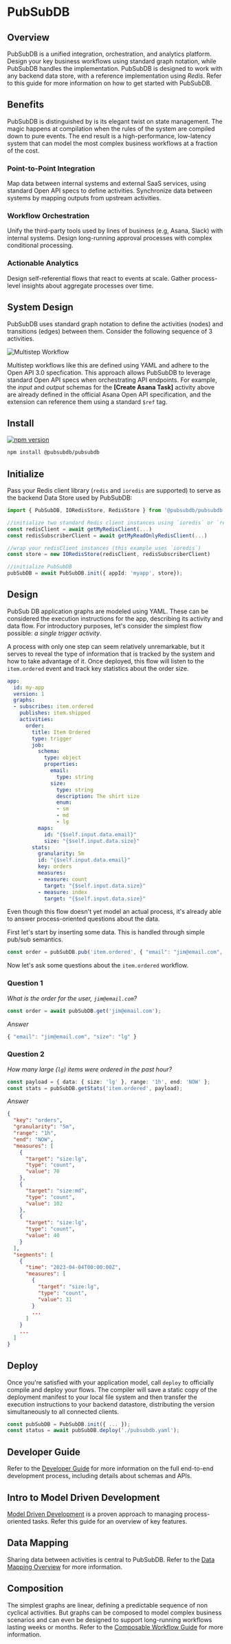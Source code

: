 # PubSubDB
## Overview
PubSubDB is a unified integration, orchestration, and analytics platform. Design your key business workflows using standard graph notation, while PubSubDB handles the implementation. PubSubDB is designed to work with any backend data store, with a reference implementation using *Redis*. Refer to this guide for more information on how to get started with PubSubDB.

## Benefits
PubSubDB is distinguished by is its elegant twist on state management. The magic happens at compilation when the rules of the system are compiled down to pure events. The end result is a high-performance, low-latency system that can model the most complex business workflows at a fraction of the cost.

### Point-to-Point Integration
Map data between internal systems and external SaaS services, using standard Open API specs to define activities. Synchronize data between systems by mapping outputs from upstream activities.

### Workflow Orchestration
Unify the third-party tools used by lines of business (e.g, Asana, Slack) with internal systems. Design long-running approval processes with complex conditional processing.

### Actionable Analytics
Design self-referential flows that react to events at scale. Gather process-level insights about aggregate processes over time.

## System Design
PubSubDB uses standard graph notation to define the activities (nodes) and transitions (edges) between them. Consider the following sequence of 3 activities.

![Multistep Workflow](./docs/img/workflow.png)

Multistep workflows like this are defined using YAML and adhere to the Open API 3.0 specfication. This approach allows PubSubDB to leverage standard Open API specs when orchestrating API endpoints. For example, the *input* and *output* schemas for the **[Create Asana Task]** activity above are already defined in the official Asana Open API specification, and the extension can reference them using a standard `$ref` tag.

## Install
[![npm version](https://badge.fury.io/js/%40pubsubdb%2Fpubsubdb.svg)](https://badge.fury.io/js/%40pubsubdb%2Fpubsubdb)

```sh
npm install @pubsubdb/pubsubdb
```

## Initialize
Pass your Redis client library (`redis` and `ioredis` are supported) to serve as the backend Data Store used by PubSubDB:

```ts
import { PubSubDB, IORedisStore, RedisStore } from '@pubsubdb/pubsubdb';

//initialize two standard Redis client instances using `ioredis` or `redis`
const redisClient = await getMyRedisClient(...)
const redisSubscriberClient = await getMyReadOnlyRedisClient(...)

//wrap your redisClient instances (this example uses `ioredis`)
const store = new IORedisStore(redisClient, redisSubscriberClient)

//initialize PubSubDB
pubSubDB = await PubSubDB.init({ appId: 'myapp', store});
```

## Design
PubSub DB application graphs are modeled using YAML. These can be considered the execution instructions for the app, describing its activity and data flow. For introductory purposes, let's consider the simplest flow possible: *a single trigger activity*. 

A process with only one step can seem relatively unremarkable, but it serves to reveal the type of information that is tracked by the system and how to take advantage of it. Once deployed, this flow will listen to the `item.ordered` event and track key statistics about the order size.

```yaml
app:
  id: my-app
  version: 1
  graphs:
  - subscribes: item.ordered
    publishes: item.shipped
    activities:
      order:
        title: Item Ordered
        type: trigger
        job:
          schema:
            type: object
            properties:
              email:
                type: string
              size:
                type: string
                description: The shirt size
                enum:
                - sm
                - md
                - lg
          maps:
            id: "{$self.input.data.email}"
            size: "{$self.input.data.size}"
        stats:
          granularity: 5m
          id: "{$self.input.data.email}"
          key: orders
          measures:
          - measure: count
            target: "{$self.input.data.size}"
          - measure: index
            target: "{$self.input.data.size}"
```

Even though this flow doesn't yet model an actual process, it's already able to answer process-oriented questions about the data. 

First let's start by inserting some data. This is handled through simple pub/sub semantics.

```ts
const order = pubSubDB.pub('item.ordered', { "email": "jim@email.com", "size": "lg" });
```

Now let's ask some questions about the `item.ordered` workflow.

### Question 1
*What is the order for the user, `jim@email.com`?*
```ts
const order = await pubSubDB.get('jim@email.com');
```

*Answer*
```ts
{ "email": "jim@email.com", "size": "lg" }
```

### Question 2
*How many large (`lg`) items were ordered in the past hour?*
```ts
const payload = { data: { size: 'lg' }, range: '1h', end: 'NOW' };
const stats = pubSubDB.getStats('item.ordered', payload);
```

*Answer*
```json
{
  "key": "orders",
  "granularity": "5m",
  "range": "1h",
  "end": "NOW",
  "measures": [
    {
      "target": "size:lg",
      "type": "count",
      "value": 70
    },
    {
      "target": "size:md",
      "type": "count",
      "value": 102
    },
    {
      "target": "size:lg",
      "type": "count",
      "value": 40
    }
  ],
  "segments": [
    {
      "time": "2023-04-04T00:00:00Z",
      "measures": [
        {
          "target": "size:lg",
          "type": "count",
          "value": 31
        }
        ...
      ]
    }
    ...
  ]
}
```

## Deploy
Once you're satisfied with your application model, call `deploy` to officially compile and deploy your flows. The compiler will save a static copy of the deployment manifest to your local file system and then transfer the execution instructions to your backend datastore, distributing the version simultaneously to all connected clients.

```typescript
const pubSubDB = PubSubDB.init({ ... });
const status = await pubSubDB.deploy('./pubsubdb.yaml');
```

## Developer Guide
Refer to the [Developer Guide](./docs/developer_guide.md) for more information on the full end-to-end development process, including details about schemas and APIs.

## Intro to Model Driven Development
[Model Driven Development](./docs/model_driven_development.md) is a proven approach to managing process-oriented tasks. Refer this guide for an overview of key features.

## Data Mapping
Sharing data between activities is central to PubSubDB. Refer to the [Data Mapping Overview](./docs/data_mapping.md) for more information.

## Composition
The simplest graphs are linear, defining a predictable sequence of non cyclical activities. But graphs can be composed to model complex business scenarios and can even be designed to support long-running workflows lasting weeks or months. Refer to the [Composable Workflow Guide](./docs/composable_workflow.md) for more information.